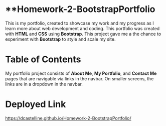 # **Homework-2-BootstrapPortfolio

This is my portfolio, created to showcase my work and my progress as I learn more about web development and coding.  This portfolio was created with **HTML** and **CSS** using **Bootstrap**.  This project gave me a the chance to experiment with **Bootstrap** to style and scale my site.

# **Table of Contents**

My portfolio project consists of **About Me**, **My Portfolio**, and **Contact Me** pages that are navigable via links in the navbar.  On smaller screens, the links are in a dropdown in the navbar.

# **Deployed Link**

https://dcastelline.github.io/Homework-2-BootstrapPortfolio/
